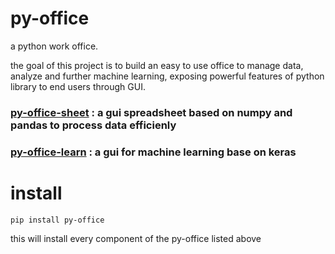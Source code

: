 # py-office
 a python work office.
 
 the goal of this project is to build an easy to use office to manage data, analyze and further machine learning, exposing powerful features of python library to end users through GUI.
 
### [py-office-sheet](https://github.com/YC-Lammy/py-office-sheet) : a gui spreadsheet based on numpy and pandas to process data efficienly 

### [py-office-learn](https://github.com/YC-Lammy/py-office-learn) :  a gui for machine learning base on keras

# install
```
pip install py-office
```
this will install every component of the py-office listed above
